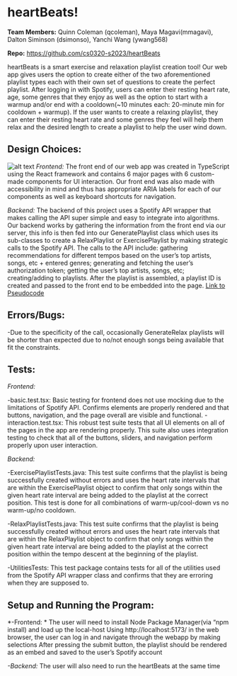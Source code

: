 
# heartBeats!

**Team Members:** Quinn Coleman (qcoleman), Maya Magavi(mmagavi), Dalton Siminson (dsimonso), Yanchi Wang (ywang568)

**Repo:** https://github.com/cs0320-s2023/heartBeats

heartBeats is a smart exercise and relaxation playlist creation tool! Our web app gives users the option to create either of the two aforementioned playlist types each with their own set of questions to create the perfect playlist. After logging in with Spotify, users can enter their resting heart rate, age, some genres that they enjoy as well as the option to start with a warmup and/or end with a cooldown(~10 minutes each: 20-minute min for cooldown + warmup). If the user wants to create a relaxing playlist, they can enter their resting heart rate and some genres they feel will help them relax and the desired length to create a playlist to help the user wind down.
 
## Design Choices:
![alt text](https://github.com/cs0320-s2023/heartBeats/blob/main/heartBeats%20.drawio.png)
*Frontend:*
The front end of our web app was created in TypeScript using the React framework and contains 6 major pages with 6 custom-made components for UI interaction. Our front end was also made with accessibility in mind and thus has appropriate ARIA labels for each of our components as well as keyboard shortcuts for navigation. 


*Backend:*
The backend of this project uses a Spotify API wrapper that makes calling the API super simple and easy to integrate into algorithms. Our backend works by gathering the information from the front end via our server, this info is then fed into our GeneratePlaylist class which uses its sub-classes to create a RelaxPlaylist or ExercisePlaylist by making strategic calls to the Spotify API. The calls to the API include: gathering recommendations for different tempos based on the user’s top artists, songs, etc + entered genres; generating and fetching the user’s authorization token; getting the user’s top artists, songs, etc; creating/adding to playlists. After the playlist is assembled, a playlist ID is created and passed to the front end to be embedded into the page.
[Link to Pseudocode](https://docs.google.com/document/d/1qbjPI3FvR3JpWzQsDao_2zjBzG7Y9lbstrW7J64F35w/edit?usp=sharing)


## Errors/Bugs:

-Due to the specificity of the call, occasionally GenerateRelax playlists will be shorter than expected due to no/not enough songs being available that fit the constraints.

## Tests:
*Frontend:*

-basic.test.tsx:
Basic testing for frontend does not use mocking due to the limitations of Spotify API. Confirms elements are properly rendered and that buttons, navigation, and the page overall are visible and functional.
-interaction.test.tsx:
This robust test suite tests that all UI elements on all of the pages in the app are rendering properly. This suite also uses integration testing to check that all of the buttons, sliders, and navigation perform properly upon user interaction.


*Backend:*

-ExercisePlaylistTests.java:
This test suite confirms that the playlist is being successfully created without errors and uses the heart rate intervals that are within the ExercisePlaylist object to confirm that only songs within the given heart rate interval are being added to the playlist at the correct position. This test is done for all combinations of warm-up/cool-down vs no warm-up/no cooldown.

-RelaxPlaylistTests.java:
This test suite confirms that the playlist is being successfully created without errors and uses the heart rate intervals that are within the RelaxPlaylist object to confirm that only songs within the given heart rate interval are being added to the playlist at the correct position within the tempo descent at the beginning of the playlist. 

-UtilitiesTests:
This test package contains tests for all of the utilities used from the Spotify API wrapper class and confirms that they are erroring when they are supposed to.


## Setup and Running the Program:

*-Frontend: *
The user will need to install Node Package Manager(via “npm install) and load up the local-host
Using http://localhost:5173/ in the web browser, the user can log in and navigate through the webapp by making selections
After pressing the submit button, the playlist should be rendered as an embed and saved to the user’s Spotify account

*-Backend:*
The user will also need to run the  heartBeats at the same time







